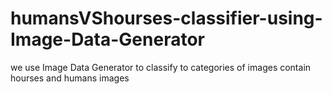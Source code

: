 # humansVShourses-classifier-using-Image-Data-Generator
we use Image Data Generator to classify to categories of images contain hourses and humans images

